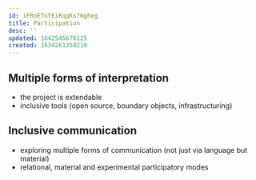 ```yaml
---
id: iFRoETnYEiRqgKs76gheg
title: Participation
desc: ''
updated: 1642545676125
created: 1634261358210
---
```




## Multiple forms of interpretation

- the project is extendable
- inclusive tools (open source, boundary objects, infrastructuring)

## Inclusive communication

- exploring multiple forms of communication (not just via language but material)
- relational, material and experimental participatory modes
